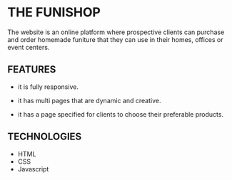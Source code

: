 # THE FUNISHOP

The website is an online platform where prospective clients can purchase and order homemade funiture that they can use in their homes, offices or event centers.

## FEATURES

- it is fully responsive.

- it has multi pages that are dynamic and creative.

- it has a page specified for clients to choose their preferable products.

## TECHNOLOGIES

- HTML
- CSS
- Javascript
